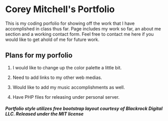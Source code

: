 # Corey Mitchell's Portfolio

This is my coding porfolio for showing off the work that I have accomplished in class thus far. Page includes my work so far, an about me section and a working contact form. Feel free to contact me here if you would like to get ahold of me for future work.

## Plans for my porfolio
1. I would like to change up the color palette a little bit.

2. Need to add links to my other web medias.

3. Would like to add my music accomplishments as well.

4. Have PHP files for releasing under personal server.

##### Portfolio style utilizes free bootstrap layout courtesy of Blackrock Digital LLC. Released under the MIT license

